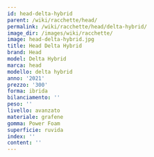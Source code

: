 ```yaml
---
id: head-delta-hybrid
parent: /wiki/racchette/head/
permalink: /wiki/racchette/head/delta-hybrid/
image_dir: /images/wiki/racchette/
image: head-delta-hybrid.jpg
title: Head Delta Hybrid
brand: Head
model: Delta Hybrid
marca: head
modello: delta hybrid
anno: '2021'
prezzo: '300'
forma: ibrida
bilanciamento: ''
peso: ''
livello: avanzato
materiale: grafene
gomma: Power Foam
superficie: ruvida
index: ''
content: ''
---
```

